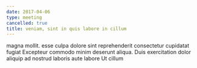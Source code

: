 ```yaml
---
date: 2017-04-06
type: meeting
cancelled: true
title: veniam, sint in quis labore in cillum
---
```

magna mollit. esse culpa dolore sint reprehenderit consectetur cupidatat fugiat Excepteur commodo minim deserunt aliqua. Duis exercitation dolor aliquip ad nostrud laboris aute labore Ut cillum